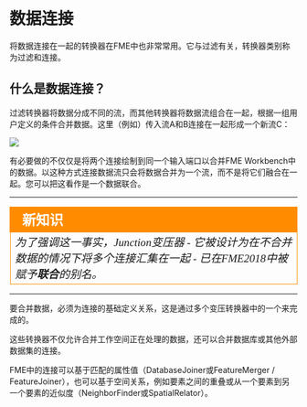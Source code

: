 # 数据连接 #

将数据连接在一起的转换器在FME中也非常常用。它与过滤有关，转换器类别称为过滤和连接。



## 什么是数据连接？ ##

过滤转换器将数据分成不同的流，而其他转换器将数据流组合在一起，根据一组用户定义的条件合并数据。这里（例如）传入流A和B连接在一起形成一个新流C：

![](./Images/Img4.048.FeatureJoinDiagramHalfScale.png)

有必要做的不仅仅是将两个连接绘制到同一个输入端口以合并FME Workbench中的数据。以这种方式连接数据流只会将数据合并为一个流，而不是将它们融合在一起。您可以把这看作是一个数据联合。

---

<!--New Section-->

<table style="border-spacing: 0px">
<tr>
<td style="vertical-align:middle;background-color:darkorange;border: 2px solid darkorange">
<i class="fa fa-bolt fa-lg fa-pull-left fa-fw" style="color:white;padding-right: 12px;vertical-align:text-top"></i>
<span style="color:white;font-size:x-large;font-weight: bold;font-family:serif">新知识</span>
</td>
</tr>

<tr>
<td style="border: 1px solid darkorange">
<span style="font-family:serif; font-style:italic; font-size:larger">
为了强调这一事实，Junction变压器 - 它被设计为在不合并数据的情况下将多个连接汇集在一起 - 已在FME2018中被赋予<strong>联合</strong>的别名。
</span>
</td>
</tr>
</table>

---

要合并数据，必须为连接的基础定义关系，这是通过多个变压转换器中的一个来完成的。

这些转换器不仅允许合并工作空间正在处理的数据，还可以合并数据库或其他外部数据集的连接。

FME中的连接可以基于匹配的属性值（DatabaseJoiner或FeatureMerger / FeatureJoiner），也可以基于空间关系，例如要素之间的重叠或从一个要素到另一个要素的近似度（NeighborFinder或SpatialRelator）。
